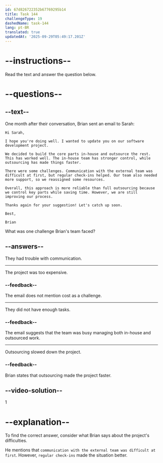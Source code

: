 ```yaml
---
id: 67d826722352b67769295b14
title: Task 144
challengeType: 19
dashedName: task-144
lang: pt-BR
translated: true
updatedAt: '2025-09-29T05:49:17.201Z'
---
```


<!-- READING -->

# --instructions--  

Read the text and answer the question below.  

# --questions--  

## --text--  

One month after their conversation, Brian sent an email to Sarah:  

`Hi Sarah,`  

`I hope you're doing well. I wanted to update you on our software development project.`  

`We decided to build the core parts in-house and outsource the rest. This has worked well. The in-house team has stronger control, while outsourcing has made things faster.`  

`There were some challenges. Communication with the external team was difficult at first, but regular check-ins helped. Our team also needed more support, so we reassigned some resources.`  

`Overall, this approach is more reliable than full outsourcing because we control key parts while saving time. However, we are still improving our process.`  

`Thanks again for your suggestion! Let's catch up soon.`  

`Best,`

`Brian`  

What was one challenge Brian's team faced?  

## --answers--  

They had trouble with communication.  

---  

The project was too expensive.  

### --feedback--  

The email does not mention cost as a challenge.  

---  

They did not have enough tasks.  

### --feedback--  

The email suggests that the team was busy managing both in-house and outsourced work.  

---  

Outsourcing slowed down the project.  

### --feedback--  

Brian states that outsourcing made the project faster.  

## --video-solution--  

1  

# --explanation--  

To find the correct answer, consider what Brian says about the project's difficulties.

He mentions that `communication with the external team was difficult at first`. However, `regular check-ins` made the situation better.
